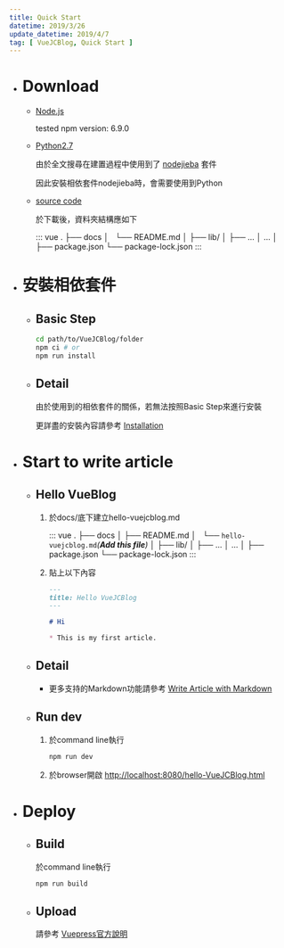 ```yaml
---
title: Quick Start
datetime: 2019/3/26
update_datetime: 2019/4/7
tag: [ VueJCBlog, Quick Start ]
---
```


* # Download

  * [Node.js](https://nodejs.org/en/download/)

    tested npm version: 6.9.0

  * [Python2.7](https://www.python.org/downloads/)

    由於全文搜尋在建置過程中使用到了 [nodejieba](https://github.com/yanyiwu/nodejieba) 套件

    因此安裝相依套件nodejieba時，會需要使用到Python

  * [source code](https://github.com/Jchou24/vue-custom-theme-blog)

    於下載後，資料夾結構應如下

    ::: vue
    .
    ├── docs
    │   └── README.md
    │
    ├── lib/
    │   ├── ...
    │   ...
    │
    ├── package.json
    └── package-lock.json
    :::
    

* # 安裝相依套件

  * ## Basic Step

    ```bash
    cd path/to/VueJCBlog/folder
    npm ci # or
    npm run install
    ```

  * ## Detail

    由於使用到的相依套件的關係，若無法按照Basic Step來進行安裝

    更詳盡的安裝內容請參考 [Installation](./Installation.md)

* # Start to write article

  * ## Hello VueBlog

    1. 於docs/底下建立hello-vuejcblog.md

        ::: vue
        .
        ├── docs
        │   ├── README.md
        │   └── `hello-vuejcblog.md`_(**Add this file**)_
        │
        ├── lib/
        │   ├── ...
        │   ...
        │
        ├── package.json
        └── package-lock.json
        :::

    2. 貼上以下內容

        ```markdown
        ---
        title: Hello VueJCBlog
        ---

        # Hi

        * This is my first article.
        ```

  * ## Detail

    * 更多支持的Markdown功能請參考 [Write Article with Markdown](/VueJCBlog/Usage/Markdown)

  * ## Run dev

    1. 於command line執行

        ```bash
        npm run dev
        ```

    2. 於browser開啟 [http://localhost:8080/hello-VueJCBlog.html](http://localhost:8080/hello-VueJCBlog.html)

* # Deploy

  * ## Build

    於command line執行

      ```bash
      npm run build
      ```

  * ## Upload

    請參考 [Vuepress官方說明](https://v1.vuepress.vuejs.org/zh/guide/deploy.html)

